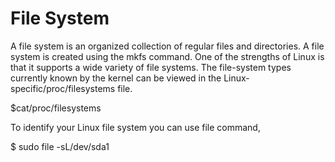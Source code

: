 # File System

A file system is an organized collection of regular files and directories. A file system is created using the mkfs command. One of the strengths of Linux is that it supports a wide variety of file systems. The file-system types currently known by the kernel can be viewed in the Linux-specific/proc/filesystems file.

$cat/proc/filesystems

To identify your Linux file system you can use file command,

$ sudo file -sL/dev/sda1
